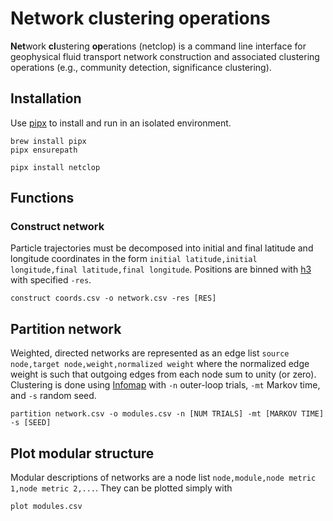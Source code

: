 # Network clustering operations
**Net**work **cl**ustering **op**erations (netclop) is a command line interface for geophysical fluid transport network construction and associated clustering operations (e.g., community detection, significance clustering).

## Installation
Use [pipx](https://github.com/pypa/pipx) to install and run in an isolated environment.
```
brew install pipx
pipx ensurepath
```

```
pipx install netclop
```

## Functions
### Construct network
Particle trajectories must be decomposed into initial and final latitude and longitude coordinates in the form `initial latitude,initial longitude,final latitude,final longitude`. Positions are binned with [h3](https://github.com/uber/h3-py) with specified `-res`.

```
construct coords.csv -o network.csv -res [RES]
```

## Partition network

Weighted, directed networks are represented as an edge list `source node,target node,weight,normalized weight` where the normalized edge weight is such that outgoing edges from each node sum to unity (or zero). Clustering is done using [Infomap](https://github.com/mapequation/infomap) with `-n` outer-loop trials, `-mt` Markov time, and `-s` random seed.

```
partition network.csv -o modules.csv -n [NUM TRIALS] -mt [MARKOV TIME] -s [SEED]
```

## Plot modular structure

Modular descriptions of networks are a node list `node,module,node metric 1,node metric 2,...`. They can be plotted simply with
```
plot modules.csv
```